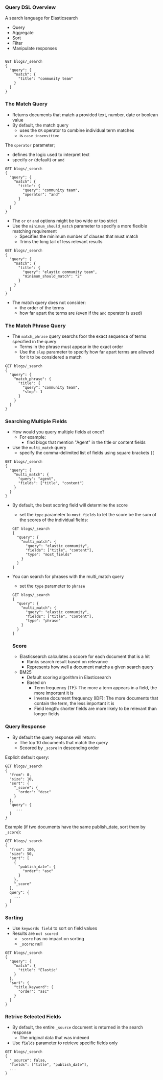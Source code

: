 ### Query DSL Overview

A search language for Elasticsearch

- Query
- Aggregate
- Sort
- Filter
- Manipulate responses

```http

GET blogs/_search
{
  "query": {
    "match": {
      "title": "community team"
    }
  }
}
```

### The Match Query

- Returns documents that match a provided text, number, date or boolean value
- By default, the match query
  - uses the `OR` operator to combine individual term matches
  - is `case insensitive`

The `operator` parameter;

- defines the logic used to interpret text
- specify `or` (default) or `and`

```http
GET blogs/_search
{
  "query": {
    "match": {
      "title": {
        "query": "community team",
        "operator": "and"
      }
    }
  }
}
```

- The `or` or `and` options might be too wide or too strict
- Use the `minimum_should_match` parameter to specify a more flexible matching requirement
  - Specifies the minimum number of clauses that must match
  - Trims the long tail of less relevant results

```http
GET blogs/_search
{
  "query": {
    "match": {
      "title": {
        "query": "elastic community team",
        "minimum_should_match": "2"
      }
    }
  }
}
```

- The match query does not consider:
  - the order of the terms
  - how far apart the terms are (even if the `and` operator is used)

### The Match Phrase Query

- The `match_phrase` query searchs foor the exact sequence of terms specified in the query
  - Terms in the phrase must appear in the exact order 
  - Use the `slop` parameter to specify how far apart terms are allowed for it to be considered a match

```http
GET blogs/_search
{
  "query": {
    "match_phrase": {
      "title": {
        "query": "community team",
        "slop": 1
      }
    }
  }
}
```

### Searching Multiple Fields

- How would you query multiple fields at once?
  - For example:
    - find blogs that mention "Agent" in the title or content fields
- Use the `multi_match` query
  - specify the comma-delimited list of fields using square brackets `[]`

```http
GET blogs/_search
{
  "query": {
    "multi_match": {
      "query": "agent",
      "fields": ["title", "content"]
    }
  }
}
```

- By default, the best scoring field will determine the score
  - set the `type` parameter to `most_fields` to let the score be the sum of the scores of the individual fields:

  ```http
  GET blogs/_search
  {
    "query": {
      "multi_match": {
        "query": "elastic community",
        "fields": ["title", "content"],
        "type": "most_fields"
      }
    }
  }
  ```

- You can search for phrases with the multi_match query
  - set the `type` parameter to `phrase`

  ```http
  GET blogs/_search
  {
    "query": {
      "multi_match": {
        "query": "elastic community",
        "fields": ["title", "content"],
        "type": "phrase"
      }
    }
  }
  ```

  ### Score

  - Elasticsearch calculates a scoore for each document that is a hit
    - Ranks search result based on relevance
    - Represents how well a document matchs a given search query
  - BM25
    - Default scoring algorithm in Elasticsearch
    - Based on 
      - Term frequency (TF): The more a term appears in a field, the more important it is
      - Inverse document frequency (IDF): The more documents that contain the term, the less important it is
      - Field length: shorter fields are more likely to be relevant than longer fields

### Query Response

- By default the query response will return:
  - The top 10 documents that match the query
  - Scoored by `_score` in descending order

Explicit default query:

```http
GET blogs/_search
{
  "from": 0,
  "size": 10,
  "sort": {
    "_score": {
      "order": "desc"
    }
  },
  "query": {
     ...
  }
}
```

Example (if two documents have the same publish_date, sort them by `_score`):

```http
GET blogs/_search
{
  "from": 100,
  "size": 50,
  "sort": [
    {
      "publish_date": {
        "order": "asc"
      }
    },
    "_score"
  ],
  query": {
    ...
  }
}
```

### Sorting

- Use `keywords field` to sort on field values
- Results are `not scored`
  - `_score` has no impact on sorting
  - `_score`: null

```http
GET blogs/_search
{
  "query": {
    "match": {
      "title": "Elastic"
    }
  },
  "sort": {
    "title.keyword": {
      "order": "asc"
    }
  }
}
```

### Retrive Selected Fields

- By default, the entire `_source` document is returned in the search response
  - The original data that was indexed
- Use `fields` parameter to retrieve specific fields only

```http
GET blogs/_search
{
  "_source": false,
  "fields": ["title", "publish_date"],
  ...
}